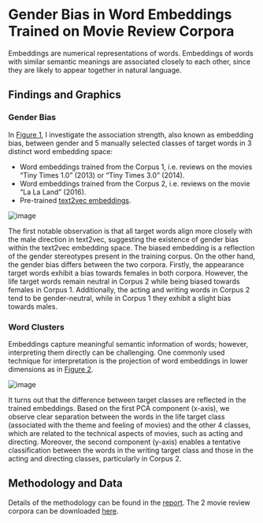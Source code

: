 
# Gender Bias in Word Embeddings Trained on Movie Review Corpora


Embeddings are numerical representations of words. Embeddings of words with similar semantic meanings are associated closely to each other, since they are likely to appear together in natural language.

## Findings and Graphics


### Gender Bias 


In [Figure 1](https://github.com/user-attachments/assets/fd63aaab-d7c4-4434-8dcd-6c146f25b54f), I investigate the association strength, also known as embedding bias, between gender and 5 manually selected classes of target words in 3 distinct word embedding space:
- Word embeddings trained from the Corpus 1, i.e. reviews on the movies “Tiny Times 1.0” (2013) or “Tiny Times 3.0” (2014).
- Word embeddings trained from the Corpus 2, i.e. reviews on the movie “La La Land” (2016).
- Pre-trained [text2vec embeddings](https://github.com/shibing624/text2vec).

![image](https://github.com/user-attachments/assets/fd63aaab-d7c4-4434-8dcd-6c146f25b54f)

The first notable observation is that all target words align more closely with the male direction in text2vec, suggesting the existence of gender bias within the text2vec embedding space. The biased embedding is a reflection of the gender stereotypes present in the training corpus. On the other hand, the gender bias differs between the two corpora. Firstly, the appearance target words exhibit a bias towards females in both corpora. However, the life target words remain neutral in Corpus 2 while being biased towards females in Corpus 1. Additionally, the acting and writing words in Corpus 2 tend to be gender-neutral, while in Corpus 1 they exhibit a slight bias towards males. 
  
### Word Clusters
Embeddings capture meaningful semantic information of words; however, interpreting them directly can be challenging. One commonly used technique for interpretation is the projection of word embeddings in lower dimensions as in [Figure 2](https://github.com/user-attachments/assets/05e7f981-e65b-4325-bf62-9a2b6c73a3b1). 

![image](https://github.com/user-attachments/assets/05e7f981-e65b-4325-bf62-9a2b6c73a3b1)

It turns out that the difference between target classes are reflected in the trained embeddings. Based on the first PCA component (x-axis), we observe clear separation between the words in the life target class (associated with the theme and feeling of movies) and the other 4 classes, which are related to the technical aspects of movies, such as acting and directing. Moreover, the second component (y-axis) enables a tentative classification between the words in the writing target class and those in the acting and directing classes, particularly in Corpus 2.

## Methodology and Data
Details of the methodology can be found in the [report](https://github.com/maggie980000/embedding-bias/blob/main/course_project_embedding_bias.pdf). 
The 2 movie review corpora can be downloaded [here](https://github.com/SophonPlus/ChineseNlpCorpus/blob/master/datasets/dmsc_v2/intro.ipynb).
